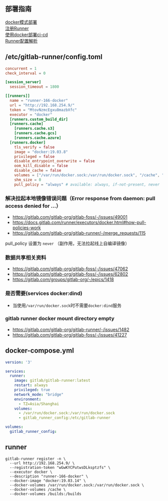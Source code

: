 ## 部署指南
[docker模式部署](https://docs.gitlab.com/runner/install/docker.html)  
[注册Runner](https://docs.gitlab.com/runner/register/index.html#docker)  
[使用docker部署ci-cd](https://docs.gitlab.com/ee/ci/docker/using_docker_build.html)  
[Runner配置解析](https://docs.gitlab.com/runner/configuration/advanced-configuration.html)

## /etc/gitlab-runner/config.toml
```toml
concurrent = 1
check_interval = 0

[session_server]
  session_timeout = 1800

[[runners]]
  name = "runner-166-docker"
  url = "http://192.168.254.9/"
  token = "MtovNzmcEgxu8mazbXfc"
  executor = "docker"
  [runners.custom_build_dir]
  [runners.cache]
    [runners.cache.s3]
    [runners.cache.gcs]
    [runners.cache.azure]
  [runners.docker]
    tls_verify = false
    image = "docker:19.03.8"
    privileged = false
    disable_entrypoint_overwrite = false
    oom_kill_disable = false
    disable_cache = false
    volumes = ["/var/run/docker.sock:/var/run/docker.sock", "/cache", "/builds:/builds"]
    shm_size = 0
    pull_policy = "always" # available: always, if-not-present, never
```

### 解决拉起本地镜像错误问题（Error response from daemon: pull access denied for ...）

- https://gitlab.com/gitlab-org/gitlab-foss/-/issues/49001  
- https://docs.gitlab.com/runner/executors/docker.html#how-pull-policies-work
- https://gitlab.com/gitlab-org/gitlab-runner/-/merge_requests/115  

pull_policy 设置为 `never` （副作用，无法拉起线上自编译镜像）

### 数据共享相关资料

- https://gitlab.com/gitlab-org/gitlab-foss/-/issues/47062  
- https://gitlab.com/gitlab-org/gitlab-foss/-/issues/62802
- https://gitlab.com/groups/gitlab-org/-/epics/1418  

### 是否需要(services docker:dind)

- 当使用`/var/run/docker.sock`时不需要`docker:dind`服务

### gitlab runner docker mount directory empty

- https://gitlab.com/gitlab-org/gitlab-runner/-/issues/1482
- https://gitlab.com/gitlab-org/gitlab-foss/-/issues/41227

## docker-compose.yml
```yaml
version: '3'

services:
  runner:
    image: gitlab/gitlab-runner:latest
    restart: always
    privileged: true
    network_mode: "bridge"
    environment:
      - TZ=Asia/Shanghai
    volumes:
      - /var/run/docker.sock:/var/run/docker.sock
      - gitlab_runner_config:/etc/gitlab-runner

volumes:
  gitlab_runner_config:
```

## runner
```shell
gitlab-runner register -n \
  --url http://192.168.254.9/ \
  --registration-token "wGwKYCPutwsDLksptzfs" \
  --executor docker \
  --description "runner-166-docker" \
  --docker-image "docker:19.03.14" \
  --docker-volumes /var/run/docker.sock:/var/run/docker.sock \
  --docker-volumes /cache \
  --docker-volumes /builds:/builds
```